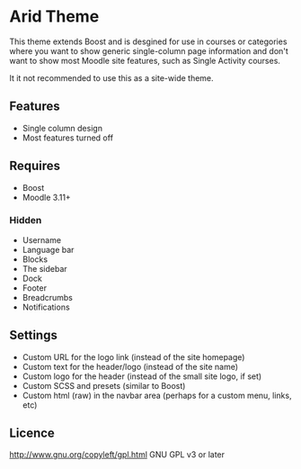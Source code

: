 # Arid Theme

This theme extends Boost and is desgined for use in courses or categories where you want to show generic single-column page information and don't want to show most Moodle site features, such as Single Activity courses.

It it not recommended to use this as a site-wide theme.

## Features

- Single column design
- Most features turned off

## Requires

- Boost
- Moodle 3.11+

### Hidden

- Username
- Language bar
- Blocks
- The sidebar
- Dock
- Footer
- Breadcrumbs
- Notifications

## Settings

- Custom URL for the logo link (instead of the site homepage)
- Custom text for the header/logo (instead of the site name)
- Custom logo for the header (instead of the small site logo, if set)
- Custom SCSS and presets (similar to Boost)
- Custom html (raw) in the navbar area (perhaps for a custom menu, links, etc)

## Licence

 http://www.gnu.org/copyleft/gpl.html GNU GPL v3 or later